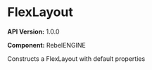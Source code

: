 # FlexLayout

**API Version:** 1.0.0

**Component:** RebelENGINE

Constructs a FlexLayout with default properties

